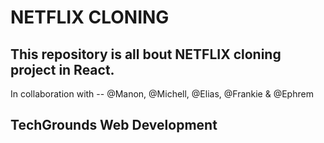 # NETFLIX CLONING

This repository is all bout NETFLIX cloning project in React.
-
In collaboration with -- @Manon, @Michell, @Elias, @Frankie & @Ephrem

## TechGrounds Web Development

